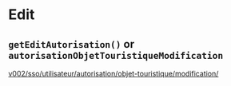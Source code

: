 # Edit

## `getEditAutorisation()` or `autorisationObjetTouristiqueModification`
[v002/sso/utilisateur/autorisation/objet-touristique/modification/](https://dev.apidae-tourisme.com/fr/documentation-technique/v2/oauth/services-associes-au-sso/v002ssoutilisateurautorisationobjet-touristiquemodification)